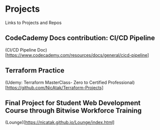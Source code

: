 # Projects
Links to Projects and Repos

## CodeCademy Docs contribution: CI/CD Pipeline
(CI/CD Pipeline Doc)[https://www.codecademy.com/resources/docs/general/cicd-pipeline]
## Terraform Practice
(Udemy: Terraform MasterClass- Zero to Certified Professional)[https://github.com/NicAtak/Terraform-Projects]
## Final Project for Student Web Development Course through Bitwise Workforce Training
(Lounge)[https://nicatak.github.io/Lounge/index.html]
